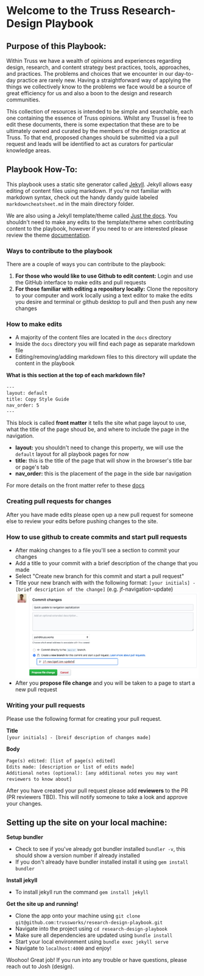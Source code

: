 # Welcome to the Truss Research-Design Playbook

## Purpose of this Playbook:

Within Truss we have a wealth of opinions and experiences regarding design, research, and content strategy best practices, tools, approaches, and practices. The problems and choices that we encounter in our day-to-day practice are rarely new. Having a straightforward way of applying the things we collectively know to the problems we face would be a source of great efficiency for us and also a boon to the design and research communities.

This collection of resources is intended to be simple and searchable, each one containing the essence of Truss opinions. Whilst any Trussel is free to edit these documents, there is some expectation that these are to be ultimately owned and curated by the members of the design practice at Truss. To that end, proposed changes should be submitted via a pull request and leads will be identified to act as curators for particular knowledge areas.

## Playbook How-To:

This playbook uses a static site generator called [Jekyll](https://jekyllrb.com/). Jekyll allows easy editing of content files using markdown. If you're not familiar with markdown syntax, check out the handy dandy guide labeled `markdowncheatsheet.md` in the main directory folder.

We are also using a Jekyll template/theme called [Just the docs](https://pmarsceill.github.io/just-the-docs/). You shouldn't need to make any edits to the template/theme when contributing content to the playbook, however if you need to or are interested please review the theme [documentation](https://pmarsceill.github.io/just-the-docs/).

### Ways to contribute to the playbook

There are a couple of ways you can contribute to the playbook:
1. **For those who would like to use Github to edit content:** Login and use the GitHub interface to make edits and pull requests
2. **For those familiar with editing a repository locally:** Clone the repository to your computer and work locally using a text editor to make the edits you desire and terminal or github desktop to pull and then push any new changes

### How to make edits

- A majority of the content files are located in the `docs` directory
- Inside the `docs` directory you will find each page as separate markdown file
- Editing/removing/adding markdown files to this directory will update the content in the playbook

**What is this section at the top of each markdown file?**

```
---
layout: default
title: Copy Style Guide
nav_order: 5
---
```

This block is called **front matter** it tells the site what page layout to use, what the title of the page shoud be, and where to include the page in the navigation.

- **layout:** you shouldn't need to change this property, we will use the `default` layout for all playbook pages for now
- **title:** this is the title of the page that will show in the browser's title bar or page's tab
- **nav_order:** this is the placement of the page in the side bar navigation

For more details on the front matter refer to these [docs](https://pmarsceill.github.io/just-the-docs/docs/navigation-structure/#pages-with-children)

### Creating pull requests for changes

After you have made edits please open up a new pull request for someone else to review your edits before pushing changes to the site. 

### How to use github to create commits and start pull requests
- After making changes to a file you'll see a section to commit your changes
- Add a title to your commit with a brief description of the change that you made
- Select "Create new branch for this commit and start a pull request"
- Title your new branch with with the following format: `[your initials] - [brief description of the change]` (e.g. jf-navigation-update)
![](https://github.com/trussworks/research-design-playbook/blob/jf-contribution-guide/contribution-guidelines/github-commit-with-details.png)
- After you **propose file change** and you will be taken to a page to start a new pull request

### Writing your pull requests

Please use the following format for creating your pull request.

**Title**  
`[your initials] - [breif description of changes made]`

**Body**
```
Page(s) edited: [list of page(s) edited]
Edits made: [description or list of edits made]
Additional notes (optional): [any additional notes you may want reviewers to know about]
```

After you have created your pull request please add **reviewers** to the PR (PR reviewers TBD). This will notify someone to take a look and approve your changes.

## Setting up the site on your local machine:

**Setup bundler**
- Check to see if you've already got bundler installed `bundler -v`, this should show a version number if already installed
- If you don't already have bundler installed install it using `gem install bundler`

**Install jekyll**
- To install jekyll run the command `gem install jekyll`

**Get the site up and running!**
- Clone the app onto your machine using `git clone git@github.com:trussworks/research-design-playbook.git`
- Navigate into the project using `cd research-design-playbook`
- Make sure all dependencies are updated using `bundle install`
- Start your local environment using `bundle exec jekyll serve`
- Navigate to `localhost:4000` and enjoy!

Woohoo! Great job! If you run into any trouble or have questions, please reach out to Josh (design).